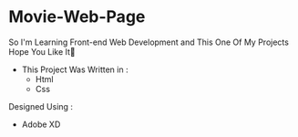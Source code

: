 # Movie-Web-Page
So I'm Learning Front-end Web Development and This One Of My Projects Hope You Like It🧡

- This Project Was Written in :
  - Html
  - Css
  
Designed Using :
  - Adobe XD
